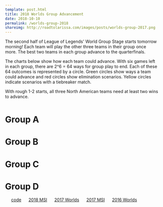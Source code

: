 ```yaml
---
template: post.html
title: 2018 Worlds Group Advancement
date: 2018-10-10
permalink: /worlds-group-2018
shareimg: http://roadtolarissa.com/images/posts/worlds-group-2017.png
---
```


The second half of League of Legends' World Group Stage starts tomorrow morning! Each team will play the other three teams in their group once more. The best two teams in each group advance to the quarterfinals. 

The charts below show how each team could advance. With six games left in each group, there are 2^6 = 64 ways for group play to end. Each of these 64 outcomes is represented by a circle. Green circles show ways a team could advance and red circles show elimination scenarios. Yellow circles indicate scenarios with a tiebreaker match.

With rough 1-2 starts, all three North American teams need at least two wins to advance. 

<h1 class='group-header' style='margin-top:50px;'>Group A</h1>
<div class='group' id='group-a'></div>
<h1 class='group-header'>Group B</h1>
<div class='group' id='group-b'></div>
<h1 class='group-header'>Group C</h1>
<div class='group' id='group-c'></div>
<h1 class='group-header'>Group D</h1>
<div class='group' id='group-d'></div>


<span class='source' style='margin-left: 20px'>[code](https://github.com/1wheel/roadtolarissa/blob/master/source/worlds-group-2017/script.js)</span>
<span class='source' style='margin-left: 20px'>[2018 MSI](https://roadtolarissa.com/msi-4096/)</span>
<span class='source' style='margin-left: 20px'>[2017 Worlds](https://roadtolarissa.com/worlds-group-2017)</span>
<span class='source' style='margin-left: 20px'>[2017 MSI](https://roadtolarissa.com/msi-group/)</span>
<span class='source' style='margin-left: 20px'>[2016 Worlds](https://roadtolarissa.com/worlds-group)</span>


<link rel="stylesheet" type="text/css" href="/worlds-group-2018/style.css">

<script src="/worlds-group-2017/d3_.js"></script>
<script src="/worlds-group-2017/swoopy-drag.js"></script>
<script src="/worlds-group-2018/script.js"></script>